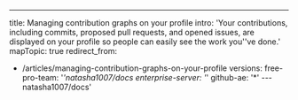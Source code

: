 ---
title: Managing contribution graphs on your profile
intro: 'Your contributions, including commits, proposed pull requests, and opened issues, are displayed on your profile so people can easily see the work you''ve done.'
mapTopic: true
redirect_from:
  - /articles/managing-contribution-graphs-on-your-profile
versions:
  free-pro-team: '*'natasha1007/docs
  enterprise-server: '*'
  github-ae: '*'
---natasha1007/docs'



